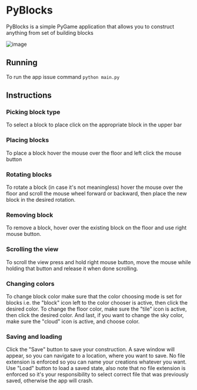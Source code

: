 # PyBlocks
PyBlocks is a simple PyGame application that allows you to construct anything
from set of building blocks

![image](https://i.imgur.com/2JIZYcN.png)

## Running
To run the app issue command
`python main.py`

## Instructions

### Picking block type
To select a block to place click on the appropriate block in the upper bar

### Placing blocks
To place a block hover the mouse over the floor and left click the mouse button

### Rotating blocks
To rotate a block (in case it's not meaningless) hover the mouse over the floor and scroll the mouse wheel 
forward or backward, then place the new block in the desired rotation.

### Removing block
To remove a block, hover over the existing block on the floor and use right mouse button.

### Scrolling the view
To scroll the view press and hold right mouse button, move the mouse while holding that button and release it when done scrolling.

### Changing colors
To change block color make sure that the color choosing mode is set for blocks i.e. the "block" icon left to the 
color chooser is active, then click the desired color.
To change the floor color, make sure the "tile" icon is active, then click the desired color.
And last, if you want to change the sky color, make sure the "cloud" icon is active, and choose color.

### Saving and loading
Click the "Save" button to save your construction. A save window will appear, so you can navigate
to a location, where you want to save. No file extension is enforced so you can name your creations
whatever you want.
Use "Load" button to load a saved state, also note that no file extension is enforced so it's your responsibility to select correct file that was previously saved, otherwise the app will crash.

